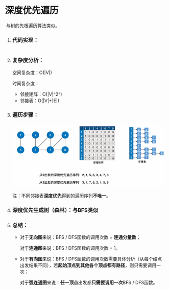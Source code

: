 # 深度优先遍历

​		与树的先根遍历算法类似。



1. ### 代码实现：

   ```c++
   
   ```

   

2. ### 复杂度分析：

   空间复杂度：O(|V|)

   时间复杂度：

   - 邻接矩阵：O(|V|^2^)
   - 邻接表：O(|V|+|E|)

3. ### 遍历步骤：

   ![image-20250601145229874](images/image-20250601145229874.png)

   注：不同邻接表**深度优先**得到的遍历序列**不唯一**。

4. ### 深度优先生成树（森林）：与BFS类似

   

5. ### 总结：

   - 对于**无向图**来说：BFS / DFS函数的调用次数 = **连通分量数**；

     对于**连通图**来说：BFS / DFS函数的调用次数 = 1。

   - 对于**有向图**来说：BFS / DFS函数的调用次数需要具体分析（从每个结点出发结果不同），若**起始顶点到其他各个顶点都有路径**，则只需要调用一次；

     对于**强连通图**来说：**任一顶点**出发都**只需要调用一次**BFS / DFS函数。
